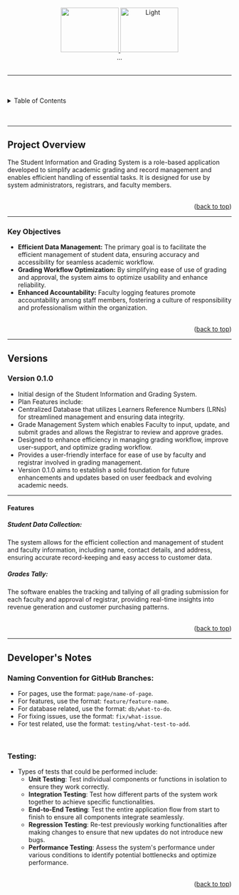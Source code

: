 <a name="readme-top"></a>

<!-- PROJECT LOGO -->
<br />
<div align="center">
  <a href="https://github.com/MRTNTech02">
    <img src="" alt="" width="130" height="100" />
  </a>
  <a href="https://github.com/">
    <img src="./src/" alt="Light" width="130" height="100" />
  </a>

</div>
<div align="center">
  ...
</div>

<br />

---

<br />
<br />

<!-- TABLE OF CONTENTS -->

<details>
  <summary>Table of Contents</summary>
  <ol>
    <li>
      <a href="#project-overview">Project Overview</a>
      <ol>
        <li>
          <a href="key-objectives">Key Objectives</a>
        </li>
      </ol>
    </li>
    <li>
      <a href="#versions">Versions</a>
      <ol>
        <li>
          <a href="#version-1.0">Version 1.0</a>
        </li>
      </ol>
    </li>
    <li>
      <a href="#developers-note">Developers Note</a>
      <ol>
        <li>
          <a href="#naming-convention-for-github-branches">Naming Convention for GitHub Branches</a>
        </li>
        <li>
          <a href="#testing">Testing</a>
        </li>
      </ol>
    </li>
  </ol>
</details>

<br />
<br />

---

## Project Overview

The Student Information and Grading System is a role-based application developed to simplify academic grading and record management and enables efficient handling of essential tasks. It is designed for use by system administrators, registrars, and faculty members. 

<br />

<div align="right">(<a href="#readme-top">back to top</a>)</div>

---

### Key Objectives

* __Efficient Data Management:__ The primary goal is to facilitate the efficient management of student data, ensuring accuracy and accessibility for seamless academic workflow.
* __Grading Workflow Optimization:__ By simplifying ease of use of grading and approval, the system aims to optimize usability and enhance reliability.
* __Enhanced Accountability:__ Faculty logging features promote accountability among staff members, fostering a culture of responsibility and professionalism within the organization.

<br />

<div align="right">(<a href="#readme-top">back to top</a>)</div>

---

## Versions

### Version 0.1.0

* Initial design of the Student Information and Grading System.
* Plan Features include:
* Centralized Database that utilizes Learners Reference Numbers (LRNs) for streamlined management and ensuring data integrity.
* Grade Management System which enables Faculty to input, update, and submit grades and allows the Registrar to review and approve grades.
* Designed to enhance efficiency in managing grading workflow, improve user-support, and optimize grading workflow.
* Provides a user-friendly interface for ease of use by faculty and registrar involved in grading management.
* Version 0.1.0 aims to establish a solid foundation for future enhancements and updates based on user feedback and evolving academic needs.

---

#### Features

##### Student Data Collection:

The system allows for the efficient collection and management of student and faculty information, including name, contact details, and address, ensuring accurate record-keeping and easy access to customer data.

##### Grades Tally:

The software enables the tracking and tallying of all grading submission for each faculty and approval of registrar, providing real-time insights into revenue generation and customer purchasing patterns.

<br />

<div align="right">(<a href="#readme-top">back to top</a>)</div>

---

## Developer's Notes

### Naming Convention for GitHub Branches:

* For pages, use the format: `page/name-of-page`.
* For features, use the format: `feature/feature-name`.
* For database related, use the format: `db/what-to-do`.
* For fixing issues, use the format: `fix/what-issue`.
* For test related, use the format: `testing/what-test-to-add`.

<br>

### Testing:

* Types of tests that could be performed include:
  + **Unit Testing**: Test individual components or functions in isolation to ensure they work correctly.
  + **Integration Testing**: Test how different parts of the system work together to achieve specific functionalities.
  + **End-to-End Testing**: Test the entire application flow from start to finish to ensure all components integrate seamlessly.
  + **Regression Testing**: Re-test previously working functionalities after making changes to ensure that new updates do not introduce new bugs.
  + **Performance Testing**: Assess the system's performance under various conditions to identify potential bottlenecks and optimize performance.

<br />

<div align="right">(<a href="#readme-top">back to top</a>)</div>
